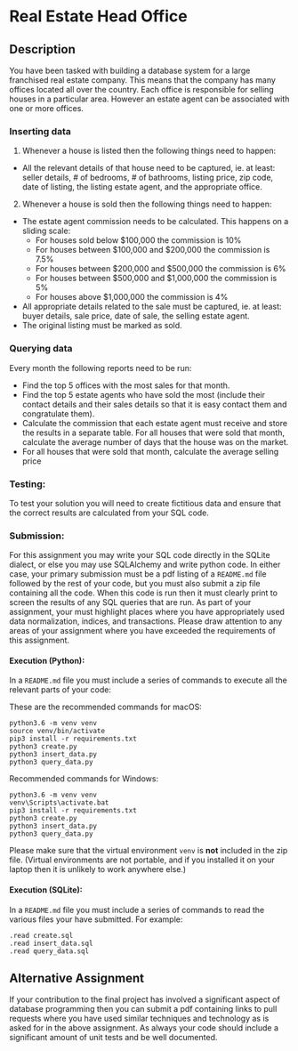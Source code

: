 # Real Estate Head Office
## Description

You have been tasked with building a database system for a large franchised real
estate company. This means that the company has many offices located all over
the country. Each office is responsible for selling houses in a particular area.
However an estate agent can be associated with one or more offices.

### Inserting data
1. Whenever a house is listed then the following things need to happen:
 -  All the relevant details of that house need to be captured, ie. at least: seller details, # of bedrooms, # of bathrooms, listing price, zip code, date of listing, the listing estate agent, and the appropriate office.
2. Whenever a house is sold then the following things need to happen:
 - The estate agent commission needs to be calculated. This happens on a sliding scale:
   - For houses sold below $100,000 the commission is 10%
   - For houses between $100,000 and $200,000 the commission is 7.5%
   - For houses between $200,000 and $500,000 the commission is 6%
   - For houses between $500,000 and $1,000,000 the commission is 5%
   - For houses above $1,000,000 the commission is 4%
 - All appropriate details related to the sale must be captured, ie. at least: buyer details, sale price, date of sale, the selling estate agent.
 - The original listing must be marked as sold.

### Querying data
Every month the following reports need to be run:
 - Find the top 5 offices with the most sales for that month.
 - Find the top 5 estate agents who have sold the most (include their contact details and their sales details so that it is easy contact them and congratulate them).
 - Calculate the commission that each estate agent must receive and store the results in a separate table. For all houses that were sold that month, calculate the average number of days that the house was on the market.
 - For all houses that were sold that month, calculate the average selling price

### Testing:
To test your solution you will need to create fictitious data and ensure that
the correct results are calculated from your SQL code.

### Submission:
For this assignment you may write your SQL code directly in the SQLite dialect,
or else you may use SQLAlchemy and write python code. In either case, your
primary submission must be a pdf listing of a `README.md` file followed by the
rest of your code, but you must also submit a zip file containing all the code.
When this code is run then it must clearly print to screen the results of any
SQL queries that are run. As part of your assignment, your must highlight places
where you have appropriately used data normalization, indices, and transactions.
Please draw attention to any areas of your assignment where you have exceeded
the requirements of this assignment.

#### Execution (Python):
In a `README.md` file you must include a series of commands to execute all the
relevant parts of your code:

These are the recommended commands for macOS:
```python3
python3.6 -m venv venv
source venv/bin/activate
pip3 install -r requirements.txt
python3 create.py
python3 insert_data.py
python3 query_data.py
```
Recommended commands for Windows:
```python3
python3.6 -m venv venv
venv\Scripts\activate.bat
pip3 install -r requirements.txt
python3 create.py
python3 insert_data.py
python3 query_data.py
```

Please make sure that the virtual environment `venv` is **not** included in 
the zip file. (Virtual environments are not portable, and if you installed it 
on your laptop then it is unlikely to work anywhere else.)

#### Execution (SQLite):
In a `README.md` file you must include a series of commands to read the various
files your have submitted. For example:

```sqlite3
.read create.sql
.read insert_data.sql
.read query_data.sql
```

## Alternative Assignment
If your contribution to the final project has involved a significant aspect of
database programming then you can submit a pdf containing links to pull
requests where you have used similar techniques and technology as is asked for
in the above assignment. As always your code should include a significant
amount of unit tests and be well documented.
